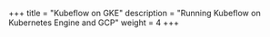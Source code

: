 +++
title = "Kubeflow on GKE"
description = "Running Kubeflow on Kubernetes Engine and GCP"
weight = 4
+++
